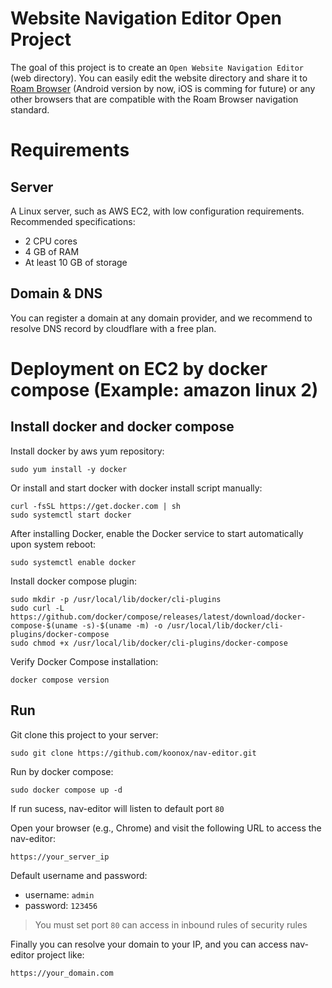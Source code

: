 # Website Navigation Editor Open Project

The goal of this project is to create an `Open Website Navigation Editor` (web directory). 
You can easily edit the website directory and share it to [Roam Browser](https://play.google.com/store/apps/details?id=com.roam.app.android "Google Search")  (Android version by now, iOS is comming for future) or any other browsers that are compatible with the Roam Browser navigation standard.


# Requirements
## Server
A Linux server, such as AWS EC2, with low configuration requirements.  
Recommended specifications:  
- 2 CPU cores  
- 4 GB of RAM  
- At least 10 GB of storage

## Domain & DNS
You can register a domain at any domain provider, and we recommend to resolve DNS record by cloudflare with a free plan.

# Deployment on EC2 by docker compose (Example: amazon linux 2)

## Install docker and docker compose

Install docker by aws yum repository:

```
sudo yum install -y docker
```

Or install and start docker with docker install script manually:

```
curl -fsSL https://get.docker.com | sh
sudo systemctl start docker
```

After installing Docker, enable the Docker service to start automatically upon system reboot:

```
sudo systemctl enable docker
```

Install docker compose plugin:

```
sudo mkdir -p /usr/local/lib/docker/cli-plugins
sudo curl -L https://github.com/docker/compose/releases/latest/download/docker-compose-$(uname -s)-$(uname -m) -o /usr/local/lib/docker/cli-plugins/docker-compose
sudo chmod +x /usr/local/lib/docker/cli-plugins/docker-compose
```

Verify Docker Compose installation:

```
docker compose version
```

## Run

Git clone this project to your server:
```
sudo git clone https://github.com/koonox/nav-editor.git
```

Run by docker compose:

```
sudo docker compose up -d 
```

If run sucess, nav-editor will listen to default port `80`

Open your browser (e.g., Chrome) and visit the following URL to access the nav-editor:

`https://your_server_ip`

Default username and password:
- username: `admin`
- password: `123456`

> You must set port `80` can access in inbound rules of security rules

Finally you can resolve your domain to your IP, and you can access nav-editor project like:

`https://your_domain.com`